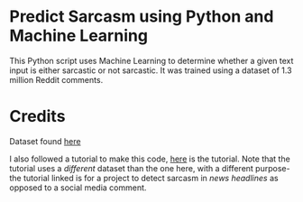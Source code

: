 # Predict Sarcasm using Python and Machine Learning
This Python script uses Machine Learning to determine whether a given text input is either sarcastic or not sarcastic. It was trained using a dataset of 1.3 million Reddit comments. 

# Credits
Dataset found [here](https://www.kaggle.com/datasets/danofer/sarcasm)

I also followed a tutorial to make this code, [here](https://thecleverprogrammer.com/2021/08/24/sarcasm-detection-with-machine-learning/) is the tutorial. Note that the tutorial uses a *different* dataset than the one here, with a different purpose- the tutorial linked is for a project to detect sarcasm in *news headlines* as opposed to a social media comment.
